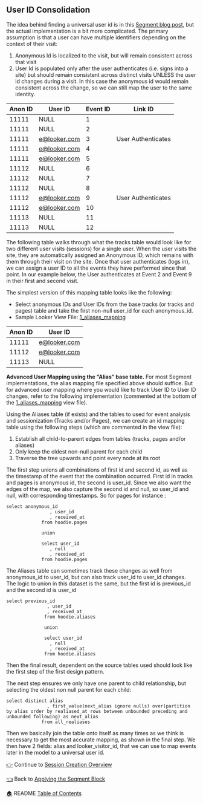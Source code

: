 ## User ID Consolidation

The idea behind finding a universal user id is in this [Segment blog post](), but the actual implementation is a bit more complicated. The primary assumption is that a user can have multiple identifiers depending on the context of their visit:
 
1. Anonymous Id is localized to the visit, but will remain consistent across that visit
1. User Id is populated only after the user authenticates (i.e. signs into a site) but should remain consistent across distinct visits UNLESS the user id changes during a visit. In this case the anonymous id would remain consistent across the change, so we can still map the user to the same identity.


Anon ID | User ID | Event ID | Link ID
------- | ------- | -------- | ------- 
11111 | NULL | 1 | | First Visit
11111 | NULL | 2 | | First Visit
11111 | e@looker.com | 3 | User Authenticates | First Visit
11111 | e@looker.com | 4 | | First Visit
11111 | e@looker.com | 5 | | First Visit
11112 | NULL | 6 | | Second Visit
11112 | NULL | 7 | | Second Visit
11112 | NULL | 8 | |Second Visit
11112 | e@looker.com | 9 | User Authenticates | Second Visit
11112 | e@looker.com | 10 | | Second Visit
11113 | NULL | 11 | | Third Visit
11113 | NULL | 12 | | Third Visit

The following table walks through what the tracks table would look like for two different user visits (sessions) for a single user. When the user visits the site, they are automatically assigned an Anonymous ID, which remains with them through their visit on the site. Once that user authenticates (logs in), we can assign a user ID to all the events they have performed since that point. In our example below, the User authenticates at Event 2 and Event 9 in their first and second visit. 

The simplest version of this mapping table looks like the following:

* Select anonymous IDs and User IDs from the base tracks (or tracks and pages) table and take the first non-null user_id for each anonymous_id.
* Sample Looker View File: [1_aliases_mapping](1_aliases_mapping.view.lookml)

Anon ID | User ID
------- | -------
11111 | e@looker.com
11112 | e@looker.com
11113 | NULL

**Advanced User Mapping using the “Alias” base table.** 
For most Segment implementations, the alias mapping file specified above should suffice. But for advanced user mapping where you would like to track User ID to User ID changes, refer to the following implementation (commented at the bottom of the [1_aliases_mapping](1_aliases_mapping.view.lookml) view file).
 
Using the Aliases table (if exists) and the tables to used for event analysis and sessionization (Tracks and/or Pages), we can create an id mapping table using the following steps (which are commented in the view file):
 
1. Establish all child-to-parent edges from tables (tracks, pages and/or aliases)
1. Only keep the oldest non-null parent for each child
1. Traverse the tree upwards and point every node at its root
 
The first step unions all combinations of first id and second id, as well as the timestamp of the event that the combination occurred. First id in tracks and pages is anonymous id, the second is user_id.  Since we also want the edges of the map, we also capture the second id and null, so user_id and null, with corresponding timestamps.  So for pages for instance :

 ```
select anonymous_id
                 , user_id
                 , received_at
              from hoodie.pages
              
              union
              
              select user_id
                 , null
                 , received_at
              from hoodie.pages
 ```
 
The Aliases table can sometimes track these changes as well from anonymous_id to user_id, but can also track user_id to user_id changes. The logic to union in this dataset is the same, but the first id is previous_id and the second id is user_id

``` 
select previous_id
               , user_id
               , received_at
              from hoodie.aliases
             
              union
             
              select user_id
                , null
                , received_at
              from hoodie.aliases
```

Then the final result, dependent on the source tables used should look like the first step of the first design pattern.
 
The next step ensures we only have one parent to child relationship, but selecting the oldest non null parent for each child:

``` 
select distinct alias
               , first_value(next_alias ignore nulls) over(partition by alias order by realiased_at rows between unbounded preceding and unbounded following) as next_alias
             from all_realiases
```

Then we basically join the table onto itself as many times as we think is necessary to get the most accurate mapping, as shown in the final step. We then have 2 fields: alias and looker_visitor_id, that we can use to map events later in the model to a universal user id.

[:point_right:](_7_session_creation_overview.md) Continue to [Session Creation Overview](_7_session_creation_overview.md)

[:point_left:](_5_applying_the_segment_block.md) Back to [Applying the Segment Block](_5_applying_the_segment_block.md)

[:house:](README.md) README [Table of Contents](README.md)
